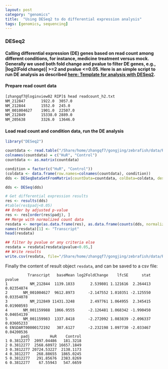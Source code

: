```yaml
---
layout: post
category: "genomics"
title:  "Using DESeq2 to do differential expression analysis"
tags: [genomics, sequencing]
---
```


### DESeq2

#### Calling differential expression (DE) genes based on read count among different conditions, for instance, medicine treatment versus mock. Generally we used both fold change and pvalue to filter DE genes, e.g., |log2(Fold change)| >=2 and pvalue <=0.05. Here is an simple script to run DE analysis as described [here: Template for analysis with DESeq2](https://gist.github.com/stephenturner/f60c1934405c127f09a6).

#### Prepare read count data

```bash
[zhangqf7@loginview02 RIP]$ head readcount_h2.txt
NM_212847       1922.0  3057.0
NM_212844       1552.0  245.0
NM_001004627    1901.0  22507.0
NM_212849       15338.0 2889.0
NM_205638       3326.0  13646.0
``` 

#### Load read count and condition data, run the DE analysis

```R
library("DESeq2")

countdata <- read.table("/Share/home/zhangqf7/gongjing/zebrafish/data/RIP/readcount_h2.txt", header=FALSE, row.names=1)
colnames(countdata) = c("HuR", "Control")
countdata <- as.matrix(countdata)

condition = factor(c("HuR", "Control"))
(coldata <- data.frame(row.names=colnames(countdata), condition))
dds <- DESeqDataSetFromMatrix(countData=countdata, colData=coldata, design=~condition)

dds <- DESeq(dds)

# Get differential expression results
res <- results(dds)
#table(res$padj<0.05)
## Order by adjusted p-value
res <- res[order(res$padj), ]
## Merge with normalized count data
resdata <- merge(as.data.frame(res), as.data.frame(counts(dds, normalized=TRUE)), by="row.names", sort=FALSE)
names(resdata)[1] <- "Transcript"
head(resdata)

## filter by pvalue or any criteria else
resdata = resdata[resdata$pvalue<0.05,]
## Write results
write.csv(resdata, file="/Share/home/zhangqf7/gongjing/zebrafish/data/RIP/readcount_h2.DE.csv")
```

Finally the content of result object `resdata`, and can be saved to a csv file: 

```
          Transcript   baseMean log2FoldChange    lfcSE      stat     pvalue
1          NM_212844  1139.1833       2.539801 1.121616  2.264413 0.02354874
2       NM_001004627  9612.8973      -2.147552 1.010351 -2.125550 0.03354078
3          NM_212849 11431.3248       2.497761 1.064955  2.345415 0.01900593
4       NM_001159988  1066.9555      -2.126481 1.068342 -1.990450 0.04654139
5       NM_001159983  1337.8418      -2.272092 1.083839 -2.096337 0.03605233
6 ENSDART00000172192   307.6127      -2.232198 1.097730 -2.033467 0.04200536
       padj         HuR    Control
1 0.3812277  2097.04486   181.3218
2 0.3812277  2568.60972 16657.1849
3 0.3812277 20724.53227  2138.1173
4 0.3812277   268.88655  1865.0245
5 0.3812277   291.85676  2383.8269
6 0.3812277    67.55943   547.6659
```
